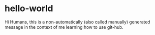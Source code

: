 # hello-world

Hi Humans,
this is a non-automatically (also called manually) generated message in the context of me learning how to use git-hub.
